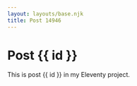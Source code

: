 ```yaml
---
layout: layouts/base.njk
title: Post 14946
---
```


# Post {{ id }}

This is post {{ id }} in my Eleventy project.
